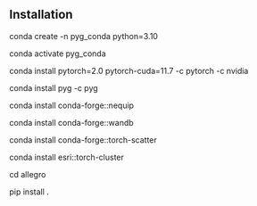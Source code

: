 ## Installation

conda create -n pyg_conda python=3.10

conda activate pyg_conda


conda install pytorch=2.0 pytorch-cuda=11.7 -c pytorch -c nvidia

conda install pyg -c pyg   

conda install conda-forge::nequip

conda install conda-forge::wandb 

conda install conda-forge::torch-scatter 

conda install esri::torch-cluster 

cd allegro

pip install .

